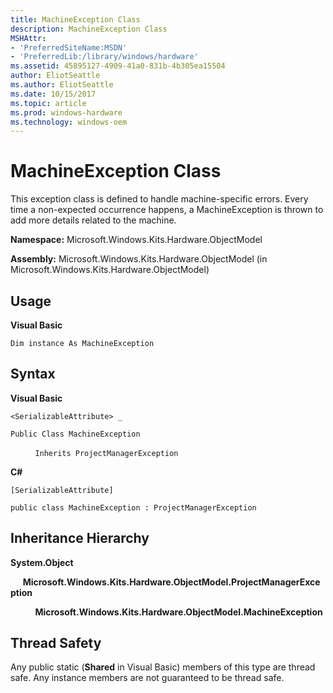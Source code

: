 ```yaml
---
title: MachineException Class
description: MachineException Class
MSHAttr:
- 'PreferredSiteName:MSDN'
- 'PreferredLib:/library/windows/hardware'
ms.assetid: 45895127-4909-41a0-831b-4b305ea15504
author: EliotSeattle
ms.author: EliotSeattle
ms.date: 10/15/2017
ms.topic: article
ms.prod: windows-hardware
ms.technology: windows-oem
---
```


# MachineException Class


This exception class is defined to handle machine-specific errors. Every time a non-expected occurrence happens, a MachineException is thrown to add more details related to the machine.

**Namespace:** Microsoft.Windows.Kits.Hardware.ObjectModel

**Assembly:** Microsoft.Windows.Kits.Hardware.ObjectModel (in Microsoft.Windows.Kits.Hardware.ObjectModel)

## <span id="Usage"></span><span id="usage"></span><span id="USAGE"></span>Usage


**Visual Basic**

`Dim instance As MachineException`

## <span id="Syntax"></span><span id="syntax"></span><span id="SYNTAX"></span>Syntax


**Visual Basic**

`<SerializableAttribute> _`

`Public Class MachineException`

          `Inherits ProjectManagerException`

**C#**

`[SerializableAttribute]`

`public class MachineException : ProjectManagerException`

## <span id="Inheritance_Hierarchy"></span><span id="inheritance_hierarchy"></span><span id="INHERITANCE_HIERARCHY"></span>Inheritance Hierarchy


**System.Object**

     **Microsoft.Windows.Kits.Hardware.ObjectModel.ProjectManagerException**

          **Microsoft.Windows.Kits.Hardware.ObjectModel.MachineException**

## <span id="Thread_Safety"></span><span id="thread_safety"></span><span id="THREAD_SAFETY"></span>Thread Safety


Any public static (**Shared** in Visual Basic) members of this type are thread safe. Any instance members are not guaranteed to be thread safe.

 

 






